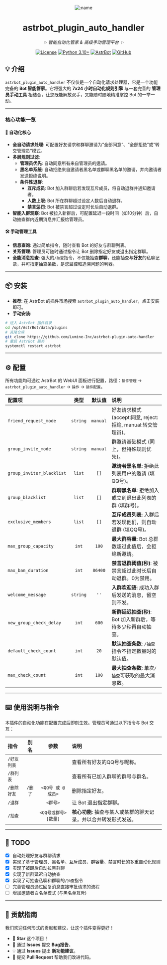 <div align="center">
 
![:name](https://count.getloli.com/@astrbot_plugin_auto_handler?name=astrbot_plugin_auto_handler&theme=morden-num&padding=6&offset=0&align=top&scale=1&pixelated=1&darkmode=auto)
 
# astrbot_plugin_auto_handler
 
_✨ 智能自动化管家 & 高级手动管理平台 ✨_  
 
[![License](https://img.shields.io/badge/License-MIT-green.svg)](https://opensource.org/licenses/MIT)
[![Python 3.10+](https://img.shields.io/badge/Python-3.10%2B-blue.svg)](https://www.python.org/)
[![AstrBot](https://img.shields.io/badge/AstrBot-3.5%2B-orange.svg)](https://github.com/AstrBotDevs/AstrBot)
[![GitHub](https://img.shields.io/badge/作者-crimes2-blue)](https://github.com/crimes2)
 
</div>
 
## 💡 介绍
 
`astrbot_plugin_auto_handler` 不仅仅是一个自动化请求处理器，它是一个功能完备的 **Bot 智能管家**。它将强大的 **7x24 小时自动化规则引擎** 与一套完善的 **管理员手动工具** 相结合，让您既能解放双手，又能随时随地精准掌控 Bot 的一举一动。
 
---
 
### **核心功能一览**
 
#### 🤖 **自动化核心**
- **全自动请求处理**: 可配置好友请求和群聊邀请为“全部同意”、“全部拒绝”或“转交管理员”模式。
- **多层规则过滤**:
    - **管理员优先**: 自动同意所有来自管理员的邀请。
    - **黑名单系统**: 自动拒绝来自邀请者黑名单或群聊黑名单的邀请，并向邀请者发送拒绝说明。
    - **条件性退群**:
        - **互斥成员**: Bot 加入群聊后若发现互斥成员，将自动退群并通知邀请者。
        - **人数上限**: Bot 所在群聊超过设定人数后自动退群。
        - **禁言惩罚**: Bot 被禁言超过设定时长后自动退群。
- **智能入群观察**: Bot 被拉入新群后，可配置延迟一段时间（如10分钟）后，自动抽查群内近期消息并汇报给管理员。
 
#### 🛠️ **手动管理工具**
- **信息查询**: 通过简单指令，随时查看 Bot 的好友与群聊列表。
- **关系管理**: 管理员可随时通过指令让 Bot 删除指定好友或退出指定群聊。
- **全能消息抽查**: 强大的`/抽查`指令，不仅能抽查**群聊**，还能抽查与**好友**的私聊记录，并可指定抽查条数，是您监控和追溯问题的利器。
 
---
 
## 📦 安装
 
- **推荐**: 在 AstrBot 的插件市场搜索 `astrbot_plugin_auto_handler`，点击安装即可。
- **手动安装**:
```bash
# 进入 AstrBot 插件目录
cd /opt/AstrBot/data/plugins
# 克隆仓库
git clone https://github.com/Lumine-Inc/astrbot-plugin-auto-handler
# 重启 AstrBot 服务
systemctl restart astrbot
```

---

## ⚙️ 配置

所有功能均可通过 AstrBot 的 WebUI 面板进行配置，路径：`插件管理` -> `astrbot_plugin_auto_handler` -> `操作` -> `插件配置`。

| 配置项 | 类型 | 默认值 | 说明 |
| :--- | :---: | :---: | :--- |
| `friend_request_mode` | `string` | `manual` | 好友请求模式 (accept:同意, reject:拒绝, manual:转交管理员)。 |
| `group_invite_mode` | `string` | `manual` | 群邀请基础模式 (同上，但特殊规则优先)。 |
| `group_inviter_blacklist`| `list` | `[]` | **邀请者黑名单**: 拒绝此列表用户的邀请 (填QQ号)。 |
| `group_blacklist`| `list` | `[]` | **群聊黑名单**: 拒绝加入或立刻退出此列表的群 (填群号)。 |
| `exclusive_members`| `list` | `[]` | **互斥成员列表**: 入群后若发现他们，则自动退群 (填QQ号)。 |
| `max_group_capacity` | `int` | `100` | **最大群容量**: Bot 总群数超过此值后，会拒绝新邀请。 |
| `max_ban_duration` | `int` | `86400` | **禁言退群阈值(秒)**: 被禁言超过此时长后自动退群。0为禁用。 |
| `welcome_message` | `string` | `''` | **入群欢迎语**: 成功入群后发送的消息，留空则不发。 |
| `new_group_check_delay`| `int` | `600` | **新群延迟抽查(秒)**: Bot 加入新群后，等待多少秒再自动抽查。 |
| `default_check_count` | `int` | `20` | **默认抽查条数**: `/抽查`指令不指定数量时的默认值。 |
| `max_check_count` | `int` | `100` | **最大抽查条数**: 单次`/抽查`可获取的最大消息数。 |

---

## ⌨️ 使用说明与指令

本插件的自动化功能在配置完成后即刻生效。管理员可通过以下指令与 Bot 交互：

| 指令 | 别名 | 参数 | 说明 |
| :--- | :---: | :---: | :--- |
| `/好友列表` | | | 查看所有好友的QQ号与昵称。 |
| `/群列表` | | | 查看所有已加入群聊的群号与群名。 |
| `/删除好友` | `/删了` | `<QQ号 或 @成员>` | 删除指定好友。 |
| `/退群` | | `<群号>` | 让 Bot 退出指定群聊。 |
| `/抽查` | | `<QQ号或群号> [数量]` | **核心功能**: 抽查与某人或某群的聊天记录，并以合并转发形式发送。 |

---

## 🤝 TODO

- [x] 自动处理好友与群聊请求
- [x] 实现了基于管理员、黑名单、互斥成员、群容量、禁言时长的多重自动化规则
- [x] 实现了被踢后自动拉黑群聊
- [x] 实现了新群延迟自动抽查
- [x] 实现了可抽查私聊和群聊的`/抽查`指令
- [ ] 完善管理员通过回复消息直接审批请求的流程
- [ ] 增加邀请者白名单模式 (与黑名单互斥)

---

## 👥 贡献指南

我们欢迎任何形式的贡献和建议，让这个插件变得更好！
- 🌟 **Star** 这个项目！
- 🐛 通过 **Issues** 提交 **Bug报告**。
- 💡 通过 **Issues** 提出 **新功能建议**。
- 🔧 提交 **Pull Request** 帮助我们改进代码。
